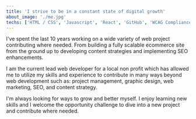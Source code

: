 ```yaml
---
title: 'I strive to be in a constant state of digital growth'
about_image: './me.jpg'
techs: ['HTML / CSS', 'Javascript', 'React', 'GitHub', 'WCAG Compliance', 'SEO']
---
```


I've spent the last 10 years working on a wide variety of web project contributing where needed.  From building a fully scalable ecommerce site from the ground up to developing content strategies and implementing SEO enhancements.

I am the current lead web developer for a local non profit which has allowed me to utilize my skills and experience to contribute in many ways beyond web development such as: project management, graphic design, web marketing, SEO, and content strategy.

I'm always looking for ways to grow and better myself. I enjoy learning new skills and I welcome the opportunity challenge to dive into a new project and contribute where needed. 